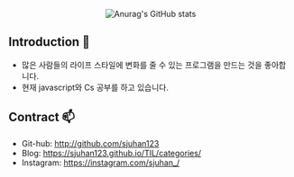 <div align="center">

  
![Anurag's GitHub stats](https://github-readme-stats.vercel.app/api?username=sjuhan123&theme=graywhite_icons=true)

  
</div>

## Introduction 🔭
- 많은 사람들의 라이프 스타일에 변화를 줄 수 있는 프로그램을 만드는 것을 좋아합니다.
- 현재 javascript와 Cs 공부를 하고 있습니다.

## Contract 📫
- Git-hub: http://github.com/sjuhan123
- Blog: https://sjuhan123.github.io/TIL/categories/
- Instagram: https://instagram.com/sjuhan_/

<!--
**sjuhan123/sjuhan123** is a ✨ _special_ ✨ repository because its `README.md` (this file) appears on your GitHub profile.

Here are some ideas to get you started:

- 🔭 I’m currently working on ...
- 🌱 I’m currently learning ...
- 👯 I’m looking to collaborate on ...
- 🤔 I’m looking for help with ...
- 💬 Ask me about ...
- 📫 How to reach me: ...
- 😄 Pronouns: ...
- ⚡ Fun fact: ...
-->


